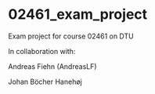 # 02461_exam_project
Exam project for course 02461 on DTU

In collaboration with:

Andreas Fiehn (AndreasLF)

Johan Böcher Hanehøj 
